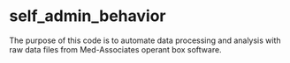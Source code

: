 # self_admin_behavior
The purpose of this code is to automate data processing and analysis with raw data files from Med-Associates operant box software.
